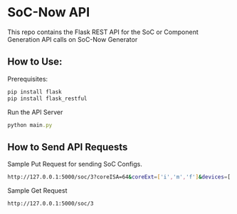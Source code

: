 # SoC-Now API

This repo contains the Flask REST API for the SoC or Component Generation API calls on SoC-Now Generator

## How to Use:

Prerequisites:
```ruby
pip install flask
pip install flask_restful
```

Run the API Server
```ruby
python main.py
```


## How to Send API Requests

Sample Put Request for sending SoC Configs.
```bash
http://127.0.0.1:5000/soc/3?coreISA=64&coreExt=['i','m','f']&devices=['gpio', 'spi', 'uart']&bus=wb
```

Sample Get Request
```bash
http://127.0.0.1:5000/soc/3
```
